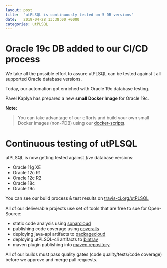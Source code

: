 ```yaml
---
layout: post
title:  "utPLSQL is continuously tested on 5 DB versions"
date:   2019-04-28 13:38:00 +0000
categories: utPLSQL
---
```


# Oracle 19c DB added to our CI/CD process

We take all the possible effort to assure utPLSQL can be tested against t all supported Oracle database versions.

Today, our automation got enriched with Oracle 19c database testing.

Pavel Kaplya has prepared a new **small Docker Image** for Oracle 19c.

**Note:**
> You can take advantage of our efforts and build your own small Docker images (non-PDB) using our [docker-scripts](https://github.com/utPLSQL/docker-scripts).     

# Continuous testing of utPLSQL

utPLSQL is now getting tested against *five* database versions:
- Oracle 11g XE
- Oracle 12c R1
- Oracle 12c R2
- Oracle 18c
- Oracle 19c

You can see our build process & test results on [travis-ci.org/utPLSQL](https://travis-ci.org/utPLSQL)

All of our deliverable projects use set of tools that are free to sue for Open-Source:
- static code analysis using [sonarcloud](https://sonarcloud.io/organizations/utplsql/projects)
- publishing code coverage using [coveralls](https://coveralls.io/github/utPLSQL/utPLSQL)
- deploying java-api artifacts to [packagecloud](https://packagecloud.io/utPLSQL/utPLSQL-java-api)
- deploying utPLSQL-cli artifacts to [bintray](https://bintray.com/utplsql/utPLSQL-cli/utPLSQL-cli-develop)
- maven plugin publishing into [maven repository](https://mvnrepository.com/artifact/org.utplsql/utplsql-maven-plugin)

All of our builds must pass quality gates (code quality/tests/code coverage) before we approve and merge pull requests.


